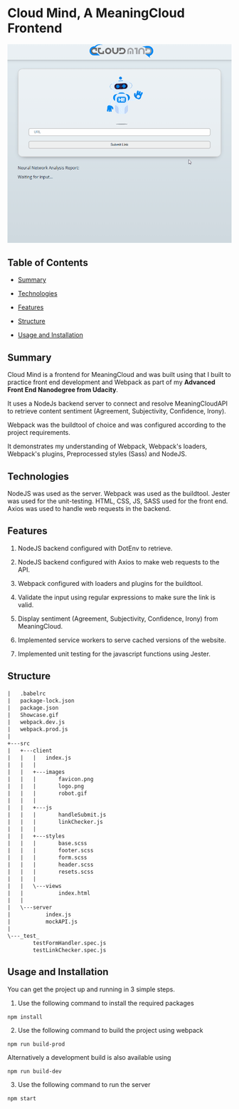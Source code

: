 # Cloud Mind, A MeaningCloud Frontend

![Showcase.gif](/Showcase.gif)

## Table of Contents

* [Summary](#Summary)

* [Technologies](#Technologies)

* [Features](#Features)

* [Structure](#Structure)

* [Usage and Installation](#usage-and-installation)

## Summary

Cloud Mind is a frontend for MeaningCloud and was built using that I built to practice front end development and Webpack as part of my **Advanced Front End Nanodegree from Udacity**.

It uses a NodeJs backend server to connect and resolve MeaningCloudAPI to retrieve content sentiment (Agreement, Subjectivity, Confidence, Irony).

Webpack was the buildtool of choice and was configured according to the project requirements.

It demonstrates my understanding of Webpack, Webpack's loaders, Webpack's plugins, Preprocessed styles (Sass) and NodeJS.

## Technologies

NodeJS was used as the server.
Webpack was used as the buildtool.
Jester was used for the unit-testing.
HTML, CSS, JS, SASS used for the front end.
Axios was used to handle web requests in the backend.

## Features

1. NodeJS backend configured with DotEnv to retrieve.

2. NodeJS backend configured with Axios to make web requests to the API.

3. Webpack configured with loaders and plugins for the buildtool.

4. Validate the input using regular expressions to make sure the link is valid.

5. Display sentiment (Agreement, Subjectivity, Confidence, Irony) from MeaningCloud.

5. Implemented service workers to serve cached versions of the website.

6. Implemented unit testing for the javascript functions using Jester.

## Structure 
```
|   .babelrc
|   package-lock.json
|   package.json
|   Showcase.gif
|   webpack.dev.js
|   webpack.prod.js
|
+---src
|   +---client
|   |   |   index.js
|   |   |
|   |   +---images
|   |   |       favicon.png
|   |   |       logo.png
|   |   |       robot.gif
|   |   |
|   |   +---js
|   |   |       handleSubmit.js
|   |   |       linkChecker.js
|   |   |
|   |   +---styles
|   |   |       base.scss
|   |   |       footer.scss
|   |   |       form.scss
|   |   |       header.scss
|   |   |       resets.scss
|   |   |
|   |   \---views
|   |           index.html
|   |
|   \---server
|           index.js
|           mockAPI.js
|
\---_test_
        testFormHandler.spec.js
        testLinkChecker.spec.js

```

## Usage and Installation

You can get the project up and running in 3 simple steps.

1. Use the following command to install the required packages
```
npm install
```
2. Use the following command to build the project using webpack
```
npm run build-prod
```
Alternatively a development build is also available using
```
npm run build-dev
```
3. Use the following command to run the server
```
npm start
```

